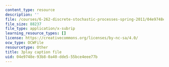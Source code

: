 ```yaml
---
content_type: resource
description: ''
file: /courses/6-262-discrete-stochastic-processes-spring-2011/04e9748e93b80a40dde555bce4eee77b_cE6OD7DkCSU.srt
file_size: 88237
file_type: application/x-subrip
learning_resource_types: []
license: https://creativecommons.org/licenses/by-nc-sa/4.0/
ocw_type: OCWFile
resourcetype: Other
title: 3play caption file
uid: 04e9748e-93b8-0a40-dde5-55bce4eee77b
---
```

